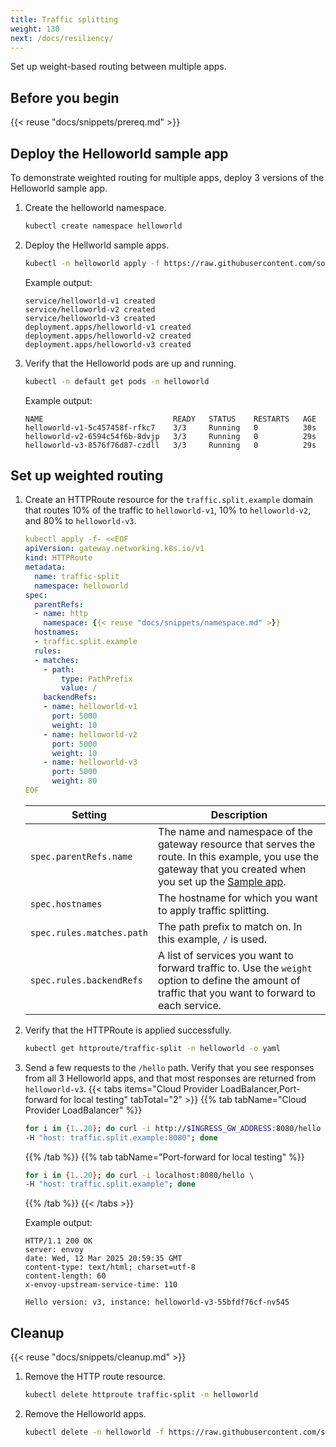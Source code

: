 ```yaml
---
title: Traffic splitting
weight: 130
next: /docs/resiliency/
---
```


Set up weight-based routing between multiple apps. 

## Before you begin

{{< reuse "docs/snippets/prereq.md" >}}

## Deploy the Helloworld sample app

To demonstrate weighted routing for multiple apps, deploy 3 versions of the Helloworld sample app. 

1. Create the helloworld namespace.  
   ```sh
   kubectl create namespace helloworld
   ```

2. Deploy the Hellworld sample apps. 
   ```sh
   kubectl -n helloworld apply -f https://raw.githubusercontent.com/solo-io/gloo-edge-use-cases/main/docs/sample-apps/helloworld.yaml
   ```

   Example output: 
   ```
   service/helloworld-v1 created
   service/helloworld-v2 created
   service/helloworld-v3 created
   deployment.apps/helloworld-v1 created
   deployment.apps/helloworld-v2 created
   deployment.apps/helloworld-v3 created
   ```

3. Verify that the Helloworld pods are up and running. 
   ```sh
   kubectl -n default get pods -n helloworld
   ```

   Example output: 
   ```
   NAME                             READY   STATUS    RESTARTS   AGE
   helloworld-v1-5c457458f-rfkc7    3/3     Running   0          30s
   helloworld-v2-6594c54f6b-8dvjp   3/3     Running   0          29s
   helloworld-v3-8576f76d87-czdll   3/3     Running   0          29s
   ```

## Set up weighted routing 

1. Create an HTTPRoute resource for the `traffic.split.example` domain that routes 10% of the traffic to `helloworld-v1`, 10% to `helloworld-v2`, and 80% to `helloworld-v3`.
   ```yaml
   kubectl apply -f- <<EOF
   apiVersion: gateway.networking.k8s.io/v1
   kind: HTTPRoute
   metadata:
     name: traffic-split
     namespace: helloworld
   spec:
     parentRefs:
     - name: http
       namespace: {{< reuse "docs/snippets/namespace.md" >}}
     hostnames:
     - traffic.split.example
     rules:
     - matches:
       - path:
           type: PathPrefix
           value: /
       backendRefs:
       - name: helloworld-v1
         port: 5000
         weight: 10
       - name: helloworld-v2
         port: 5000
         weight: 10
       - name: helloworld-v3
         port: 5000
         weight: 80
   EOF
   ```

   |Setting|Description|
   |--|--|
   |`spec.parentRefs.name`|The name and namespace of the gateway resource that serves the route. In this example, you use the gateway that you created when you set up the [Sample app](/docs/operations/sample-app/). |
   |`spec.hostnames`| The hostname for which you want to apply traffic splitting.|
   |`spec.rules.matches.path`|The path prefix to match on. In this example, `/` is used. |
   |`spec.rules.backendRefs`| A list of services you want to forward traffic to. Use the `weight` option to define the amount of traffic that you want to forward to each service. |

2. Verify that the HTTPRoute is applied successfully. 
   ```sh
   kubectl get httproute/traffic-split -n helloworld -o yaml
   ```

3. Send a few requests to the `/hello` path. Verify that you see responses from all 3 Helloworld apps, and that most responses are returned from `helloworld-v3`. 
   {{< tabs items="Cloud Provider LoadBalancer,Port-forward for local testing" tabTotal="2" >}}
   {{% tab tabName="Cloud Provider LoadBalancer" %}}
   ```sh
   for i in {1..20}; do curl -i http://$INGRESS_GW_ADDRESS:8080/hello \
   -H "host: traffic.split.example:8080"; done
   ```
   {{% /tab %}}
   {{% tab tabName="Port-forward for local testing" %}}
   ```sh
   for i in {1..20}; do curl -i localhost:8080/hello \
   -H "host: traffic.split.example"; done
   ```
   {{% /tab %}}
   {{< /tabs >}}
   
   Example output: 
   ```
   HTTP/1.1 200 OK
   server: envoy
   date: Wed, 12 Mar 2025 20:59:35 GMT
   content-type: text/html; charset=utf-8
   content-length: 60
   x-envoy-upstream-service-time: 110

   Hello version: v3, instance: helloworld-v3-55bfdf76cf-nv545
   ```

   
## Cleanup

{{< reuse "docs/snippets/cleanup.md" >}}

1. Remove the HTTP route resource. 
   ```sh
   kubectl delete httproute traffic-split -n helloworld
   ```

2. Remove the Helloworld apps. 
   ```sh
   kubectl delete -n helloworld -f https://raw.githubusercontent.com/solo-io/gloo-edge-use-cases/main/docs/sample-apps/helloworld.yaml
   ```
